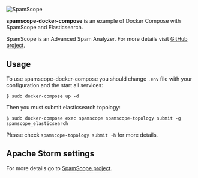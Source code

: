 ![SpamScope](https://github.com/SpamScope/spamscope/blob/develop/docs/logo/spamscope.jpg?raw=true "SpamScope")

**spamscope-docker-compose** is an example of Docker Compose with SpamScope and Elasticsearch.

SpamScope is an Advanced Spam Analyzer. For more details visit [GitHub project](https://github.com/SpamScope/spamscope).


## Usage

To use spamscope-docker-compose you should change `.env` file with your configuration and the start all services:


```
$ sudo docker-compose up -d
```

Then you must submit elasticsearch topology:

```
$ sudo docker-compose exec spamscope spamscope-topology submit -g spamscope_elasticsearch 
```

Please check `spamscope-topology submit -h` for more details.


## Apache Storm settings

For more details go to [SpamScope project](https://github.com/SpamScope/spamscope).
